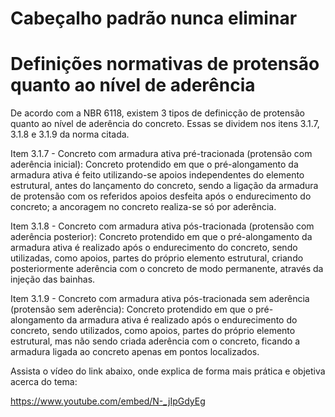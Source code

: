 <h1>Cabeçalho padrão nunca eliminar</h1>
<script src="https://polyfill.io/v3/polyfill.min.js?features=es6"></script>
<script id="MathJax-script" async src="https://cdn.jsdelivr.net/npm/mathjax@3/es5/tex-mml-chtml.js"></script>  


<h1>Definições normativas de protensão quanto ao nível de aderência</h1>

De acordo com a NBR 6118, existem 3 tipos de definicção de protensão quanto ao nível de aderência do concreto. Essas se dividem nos itens 3.1.7, 3.1.8 e 3.1.9 da norma citada. 


Item 3.1.7 - Concreto com armadura ativa pré-tracionada (protensão com aderência inicial): Concreto protendido em que o pré-alongamento da armadura ativa é feito utilizando-se apoios independentes do elemento estrutural, antes do lançamento do concreto, sendo a ligação da armadura de protensão com os referidos apoios desfeita após o endurecimento do concreto; a ancoragem no concreto realiza-se só por aderência. 

Item 3.1.8 - Concreto com armadura ativa pós-tracionada (protensão com aderência posterior): Concreto protendido em que o pré-alongamento da armadura ativa é realizado após o endurecimento do concreto, sendo utilizadas, como apoios, partes do próprio elemento estrutural, criando posteriormente aderência com o concreto de modo permanente, através da injeção das bainhas.

Item 3.1.9 - Concreto com armadura ativa pós-tracionada sem aderência (protensão sem aderência): Concreto protendido em que o pré-alongamento da armadura ativa é realizado após o endurecimento do concreto, sendo utilizados, como apoios, partes do próprio elemento estrutural, mas não sendo criada aderência com o concreto, ficando a armadura ligada ao concreto apenas em pontos localizados.

Assista o vídeo do link abaixo, onde explica de forma mais prática e objetiva acerca do tema:

 https://www.youtube.com/embed/N-_jIpGdyEg 

